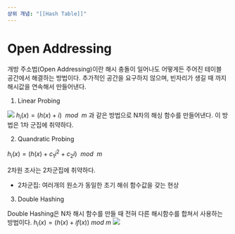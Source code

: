 ```yaml
---
상위 개념: "[[Hash Table]]"
---
```

# Open Addressing
개방 주소법(Open Addressing)이란 해시 충돌이 일어나도 어떻게든 주어진 테이블 공간에서 해결하는 방법이다. 추가적인 공간을 요구하지 않으며, 빈자리가 생길 때 까지 해시값을 연속해서 만들어낸다.

1. Linear Probing

![](https://i.imgur.com/tibVxNa.png)
$h_i(x) = (h(x)+i)\ \ mod\ \ m$ 과 같은 방법으로 N차의 해싱 함수를 만들어낸다. 이 방법은 1차 군집에 취약하다.

2. Quandratic Probing

$h_i(x) = (h(x) + c_1i^2 + c_2i) \ \ mod \ \ m$

2차원 조사는 2차군집에 취약하다.

* 2차군집: 여러개의 원소가 동일한 초기 해쉬 함수값을 갖는 현상

3. Double Hashing

Double Hashing은 N차 해시 함수를 만들 때 전혀 다른 해시함수를 합쳐서 사용하는 방법이다.
$h_i(x) = (h(x) + if(x)) \ mod \ m$
![](https://i.imgur.com/QHCXH7S.png)
